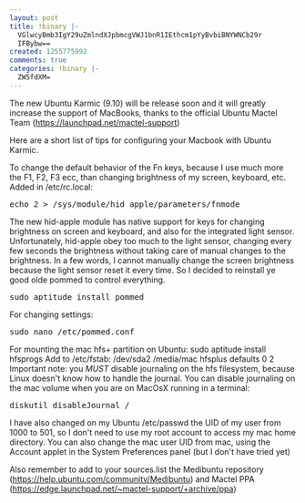 ```yaml
---
layout: post
title: !binary |-
  VGlwcyBmb3IgY29uZmlndXJpbmcgVWJ1bnR1IEthcm1pYyBvbiBNYWNCb29r
  IFBybw==
created: 1255775992
comments: true
categories: !binary |-
  ZW5fdXM=
---
```

The new Ubuntu Karmic (9.10) will be release soon and it will greatly increase the support of MacBooks, thanks to the official Ubuntu Mactel Team (https://launchpad.net/mactel-support)

Here are a short list of tips for configuring your Macbook with Ubuntu Karmic.

To change the default behavior of the Fn keys, because I use much more the F1, F2, F3 ecc, than changing brightness of my screen, keyboard, etc.
Added in /etc/rc.local:
<pre lang="bash">echo 2 > /sys/module/hid_apple/parameters/fnmode</pre>

The new hid-apple module has native support for keys for changing brightness on screen and keyboard, and also for the integrated light sensor. Unfortunately, hid-apple obey too much to the light sensor, changing every few seconds the brightness without taking care of manual changes to the brightness. In a few words, I cannot manually change the screen brightness because the light sensor reset it every time.
So I decided to reinstall ye good olde pommed to control everything.
<pre lang="bash">sudo aptitude install pommed</pre>
For changing settings:
<pre lang="bash">sudo nano /etc/pommed.conf</pre>

For mounting the mac hfs+ partition on Ubuntu:
sudo aptitude install hfsprogs
Add to /etc/fstab:
/dev/sda2	/media/mac	hfsplus	defaults	0	2
Important note: you *MUST* disable journaling on the hfs filesystem, because Linux doesn't know how to handle the journal. You can disable journaling on the mac volume when you are on MacOsX running in a terminal:
<pre lang="bash">diskutil disableJournal /</pre>
I have also changed on my Ubuntu /etc/passwd the UID of my user from 1000 to 501, so I don't need to use my root account to access my mac home directory. You can also change the mac user UID from mac, using the Account applet in the System Preferences panel (but I don't have tried yet)

Also remember to add to your sources.list the Medibuntu repository (https://help.ubuntu.com/community/Medibuntu) and Mactel PPA (https://edge.launchpad.net/~mactel-support/+archive/ppa)
